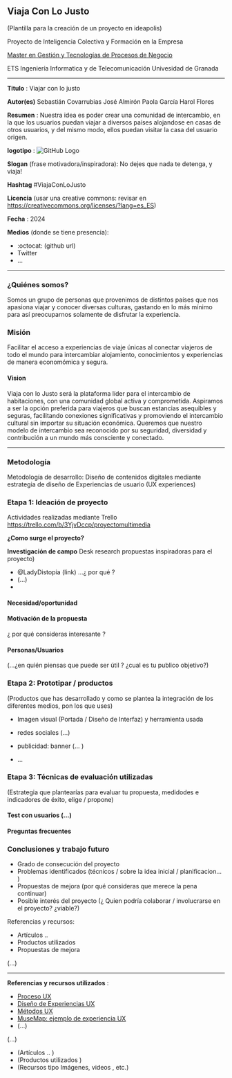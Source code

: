 ## Viaja Con Lo Justo

(Plantilla para la creación de un proyecto en ideapolis)

Proyecto de Inteligencia Colectiva y Formación en la Empresa 

[Master en Gestión y Tecnologías de Procesos de Negocio](https://masteres.ugr.es/mbagestiontic/)

ETS Ingeniería Informatica y de Telecomunicación Univesidad de Granada  

----

**Titulo** : Viajar con lo justo

**Autor(es)** 
Sebastián Covarrubias
José Almirón
Paola García
Harol Flores

**Resumen** : Nuestra idea es poder crear una comunidad de intercambio, en la que los usuarios puedan viajar a diversos países alojandose en casas de otros usuarios, y del mismo modo, ellos puedan visitar la casa del usuario origen.

**logotipo** :  ![GitHub Logo](/images/LogoViaja.png)

**Slogan** (frase motivadora/inspiradora): No dejes que nada te detenga, y viaja!

**Hashtag**  #ViajaConLoJusto

**Licencia**    (usar una creative commons: revisar en https://creativecommons.org/licenses/?lang=es_ES) 

**Fecha** : 2024

**Medios** (donde se tiene presencia): 


*  :octocat: (github url) 
* Twitter 
* ... 

----

### ¿Quiénes somos?

Somos un grupo de personas que provenimos de distintos países que nos apasiona viajar y conocer diversas culturas, gastando en lo más mínimo para así preocuparnos solamente de disfrutar la experiencia.

### Misión

Facilitar el acceso a experiencias de viaje únicas al conectar viajeros de todo el mundo para intercambiar alojamiento, conocimientos y experiencias de manera economómica y segura.

#### Vision

Viaja con lo Justo  será la plataforma líder para el intercambio de habitaciones, con una comunidad global activa y comprometida. Aspiramos a ser la opción preferida para viajeros que buscan estancias asequibles y seguras, facilitando conexiones significativas y promoviendo el intercambio cultural sin importar su situación económica. Queremos que nuestro modelo de intercambio sea reconocido por su seguridad, diversidad y contribución a un mundo más consciente y conectado.


----- 

### Metodología

Metodología de desarrollo: Diseño de contenidos digitales mediante estrategia de diseño de Experiencias de usuario (UX experiences) 

### Etapa 1: Ideación de proyecto 

Actividades realizadas mediante Trello https://trello.com/b/3YjvDccp/proyectomultimedia

**¿Como surge el proyecto?**

**Investigación de campo**   Desk research propuestas inspiradoras para el proyecto) 

* @LadyDistopia (link) ...¿ por qué ?
* (...)
* 


#### Necesidad/oportunidad

#### Motivación de la propuesta

¿ por qué consideras interesante ? 

#### Personas/Usuarios
(...¿en quién piensas que puede ser útil ? ¿cual es tu publico objetivo?) 


### Etapa 2: Prototipar / productos 

(Productos que has desarrollado y como se plantea la integración de los diferentes medios, pon los que uses) 

* Imagen visual (Portada / Diseño de Interfaz) y herramienta usada 

* redes sociales (...) 

* publicidad: banner (... ) 

* ...

### Etapa 3: Técnicas de evaluación utilizadas

(Estrategia que plantearías para evaluar tu propuesta, medidodes e indicadores de éxito, elige / propone) 

#### Test con usuarios (...) 



#### Preguntas frecuentes



### Conclusiones y trabajo futuro


* Grado de consecución del proyecto 
* Problemas identificados  (técnicos / sobre la idea inicial / planificacion… ) 
* Propuestas de mejora (por qué consideras que merece la pena continuar)
* Posible interés del proyecto (¿ Quien podría  colaborar / involucrarse en el proyecto? ¿viable?)


Referencias y recursos: 

* Artículos ..  
* Productos utilizados  
* Propuestas de mejora

(...)






----

**Referencias y recursos utilizados** :

* [Proceso UX](https://uxmastery.com/resources/process/)
* [Diseño de Experiencias UX](http://www.nosolousabilidad.com/articulos/uxd.htm) 
* [Métodos UX](https://mgea.github.io/UX-DIU-Checklist/index.html) 
* [MuseMap: ejemplo de experiencia UX](https://blog.prototypr.io/musemap-street-art-app-ux-case-study-9bec6a99823b) 
* (...) 

(...)
* (Artículos ..  )
* (Productos utilizados ) 
* (Recursos tipo Imágenes, videos , etc.) 





